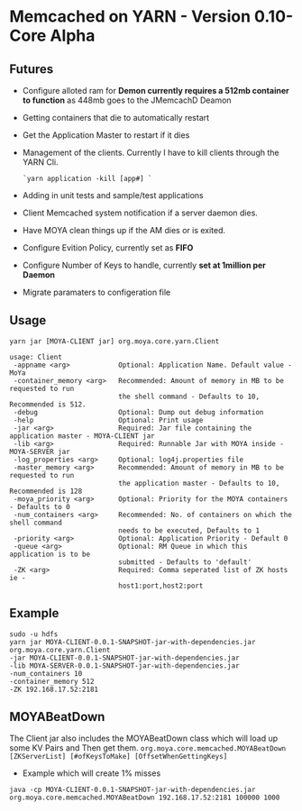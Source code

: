 Memcached on YARN - Version 0.10-Core Alpha 
====

## Futures ##
* Configure alloted ram for **Demon currently requires a 512mb container to function** as 448mb goes to the JMemcachD Deamon
* Getting containers that die to automatically restart
* Get the Application Master to restart if it dies
* Management of the clients. Currently I have to kill clients through the YARN Cli. 

      
      `yarn application -kill [app#] `
      

* Adding in unit tests and sample/test applications 
* Client Memcached system notification if a server daemon dies. 
* Have MOYA clean things up if the AM dies or is exited. 
* Configure Evition Policy, currently set as **FIFO**
* Configure Number of Keys to handle, currently **set at 1million per Daemon**
* Migrate paramaters to configeration file 


## Usage ##
```
yarn jar [MOYA-CLIENT jar] org.moya.core.yarn.Client 

usage: Client
 -appname <arg>            Optional: Application Name. Default value - MoYa
 -container_memory <arg>   Recommended: Amount of memory in MB to be requested to run
                           the shell command - Defaults to 10, Recommended is 512. 
 -debug                    Optional: Dump out debug information
 -help                     Optional: Print usage
 -jar <arg>                Required: Jar file containing the application master - MOYA-CLIENT jar
 -lib <arg>                Required: Runnable Jar with MOYA inside - MOYA-SERVER jar
 -log_properties <arg>     Optional: log4j.properties file
 -master_memory <arg>      Recommended: Amount of memory in MB to be requested to run
                           the application master - Defaults to 10, Recommended is 128
 -moya_priority <arg>      Optional: Priority for the MOYA containers - Defaults to 0
 -num_containers <arg>     Recommended: No. of containers on which the shell command
                           needs to be executed, Defaults to 1
 -priority <arg>           Optional: Application Priority - Default 0
 -queue <arg>              Optional: RM Queue in which this application is to be
                           submitted - Defaults to 'default'
 -ZK <arg>                 Required: Comma seperated list of ZK hosts ie -
                           host1:port,host2:port

```

## Example ##
```
sudo -u hdfs 
yarn jar MOYA-CLIENT-0.0.1-SNAPSHOT-jar-with-dependencies.jar org.moya.core.yarn.Client 
-jar MOYA-CLIENT-0.0.1-SNAPSHOT-jar-with-dependencies.jar 
-lib MOYA-SERVER-0.0.1-SNAPSHOT-jar-with-dependencies.jar  
-num_containers 10 
-container_memory 512 
-ZK 192.168.17.52:2181

```
## MOYABeatDown ##

The Client jar also includes the MOYABeatDown class which will load up some KV Pairs and Then get them. 
`org.moya.core.memcached.MOYABeatDown [ZKServerList] [#ofKeysToMake] [OffsetWhenGettingKeys]`

* Example which will create 1% misses
```
java -cp MOYA-CLIENT-0.0.1-SNAPSHOT-jar-with-dependencies.jar org.moya.core.memcached.MOYABeatDown 192.168.17.52:2181 100000 1000
```
